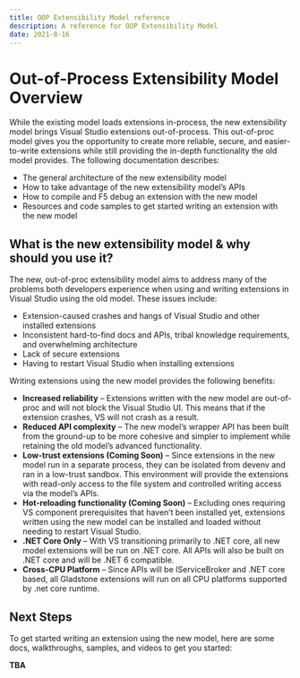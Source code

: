 ```yaml
---
title: OOP Extensibility Model reference
description: A reference for OOP Extensibility Model
date: 2021-8-16
---
```


# Out-of-Process Extensibility Model Overview

While the existing model loads extensions in-process, the new extensibility model brings Visual Studio extensions out-of-process.  This out-of-proc model gives you the opportunity to create more reliable, secure, and easier-to-write extensions while still providing the in-depth functionality the old model provides.  The following documentation describes:

* The general architecture of the new extensibility model
* How to take advantage of the new extensibility model’s APIs
* How to compile and F5 debug an extension with the new model 
* Resources and code samples to get started writing an extension with the new model

## What is the new extensibility model & why should you use it?

The new, out-of-proc extensibility model aims to address many of the problems both developers experience when using and writing extensions in Visual Studio using the old model.  These issues include:

* Extension-caused crashes and hangs of Visual Studio and other installed extensions
* Inconsistent hard-to-find docs and APIs, tribal knowledge requirements, and overwhelming architecture
* Lack of secure extensions
* Having to restart Visual Studio when installing extensions

Writing extensions using the new model provides the following benefits:

* **Increased reliability** – Extensions written with the new model are out-of-proc and will not block the Visual Studio UI.  This means that if the extension crashes, VS will not crash as a result. 
* **Reduced API complexity** – The new model’s wrapper API has been built from the ground-up to be more cohesive and simpler to implement while retaining the old model’s advanced functionality.
* **Low-trust extensions (Coming Soon)** – Since extensions in the new model run in a separate process, they can be isolated from devenv and ran in a low-trust sandbox. This environment will provide the extensions with read-only access to the file system and controlled writing access via the model’s APIs. 
* **Hot-reloading functionality (Coming Soon)** – Excluding ones requiring VS component prerequisites that haven’t been installed yet, extensions written using the new model can be installed and loaded without needing to restart Visual Studio.
* **.NET Core Only** – With VS transitioning primarily to .NET core, all new model extensions will be run on .NET core.  All APIs will also be built on .NET core and will be .NET 6 compatible.
* **Cross-CPU Platform** – Since APIs will be IServiceBroker and .NET core based, all Gladstone extensions will run on all CPU platforms supported by .net core runtime.

## Next Steps

To get started writing an extension using the new model, here are some docs, walkthroughs, samples, and videos to get you started:

**TBA**
